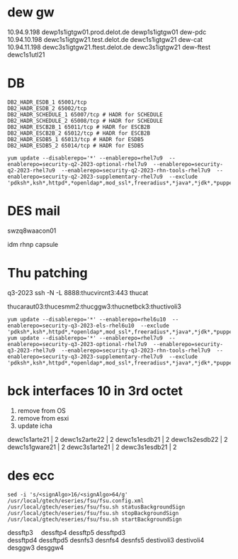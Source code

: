 # dew gw
10.94.9.198 dewp1s1igtgw01.prod.delot.de dewp1s1igtgw01 dew-pdc
10.94.10.198 dewc1s1igtgw21.test.delot.de dewc1s1igtgw21 dew-cat
10.94.11.198 dewc3s1igtgw21.ftest.delot.de dewc3s1igtgw21 dew-ftest
dewc1s1utl21

# DB
```
DB2_HADR_ESDB_1 65001/tcp
DB2_HADR_ESDB_2 65002/tcp
DB2_HADR_SCHEDULE_1 65007/tcp # HADR for SCHEDULE
DB2_HADR_SCHEDULE_2 65008/tcp # HADR for SCHEDULE
DB2_HADR_ESCB2B_1 65011/tcp # HADR for ESCB2B
DB2_HADR_ESCB2B_2 65012/tcp # HADR for ESCB2B
DB2_HADR_ESDB5_1 65013/tcp # HADR for ESDB5
DB2_HADR_ESDB5_2 65014/tcp # HADR for ESDB5
```

```
yum update --disablerepo='*' --enablerepo=rhel7u9  --enablerepo=security-q2-2023-optional-rhel7u9  --enablerepo=security-q2-2023-rhel7u9  --enablerepo=security-q2-2023-rhn-tools-rhel7u9  --enablerepo=security-q2-2023-supplementary-rhel7u9  --exclude 'pdksh*,ksh*,httpd*,*openldap*,mod_ssl*,freeradius*,*java*,*jdk*,*puppet*,*tomcat*,*fop*'
```

# DES mail
swzq8waacon01 	

idm
rhnp
capsule


# Thu patching
q3-2023
ssh -N -L 8888:thucvircnt3:443 thucat


thucaraut03:thucesmm2:thucggw3:thucnetbck3:thuctivoli3
```
yum update --disablerepo='*' --enablerepo=rhel6u10  --enablerepo=security-q3-2023-els-rhel6u10  --exclude 'pdksh*,ksh*,httpd*,*openldap*,mod_ssl*,freeradius*,*java*,*jdk*,*puppet*,*tomcat*,*fop*'
yum update --disablerepo='*' --enablerepo=rhel7u9  --enablerepo=security-q3-2023-optional-rhel7u9  --enablerepo=security-q3-2023-rhel7u9  --enablerepo=security-q3-2023-rhn-tools-rhel7u9  --enablerepo=security-q3-2023-supplementary-rhel7u9  --exclude 'pdksh*,ksh*,httpd*,*openldap*,mod_ssl*,freeradius*,*java*,*jdk*,*puppet*,*tomcat*,*fop*'
```

# bck interfaces 10 in 3rd octet
1. remove from OS
2. remove from esxi
3. update icha

dewc1s1arte21  | 2
dewc1s2arte22  | 2
dewc1s1esdb21  | 2
dewc1s2esdb22  | 2
dewc1s1gware21 | 2
dewc3s1arte21  | 2
dewc3s1esdb21  | 2

# des ecc
```
sed -i 's/<signAlgo>16/<signAlgo>64/g' /usr/local/gtech/eseries/fsu/fsu.config.xml
/usr/local/gtech/eseries/fsu/fsu.sh statusBackgroundSign
/usr/local/gtech/eseries/fsu/fsu.sh stopBackgroundSign
/usr/local/gtech/eseries/fsu/fsu.sh startBackgroundSign
``` 
dessftp3 
dessftp4
dessftp5
dessftpd3	
dessftpd4
dessftpd5
desnfs3	
desnfs4	
desnfs5	
destivoli3
destivoli4
desggw3	
desggw4
